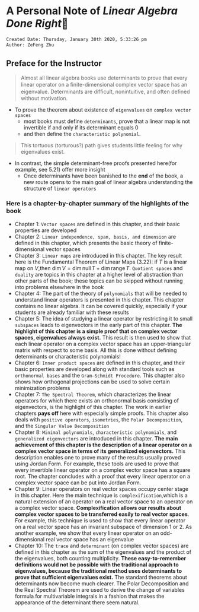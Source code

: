 # A Personal Note of *Linear Algebra Done Right*🌠

```txt
Created Date: Thursday, January 30th 2020, 5:33:26 pm
Author: ZeFeng Zhu
```

## Preface for the Instructor

> Almost all linear algebra books use determinants to prove that every linear operator on a ﬁnite-dimensional complex vector space has an eigenvalue. Determinants are difﬁcult, nonintuitive, and often deﬁned without motivation.

 * To prove the theorem about existence of `eigenvalues` on `complex vector spaces`
   * most books must define `determinants`, prove that a linear map is not invertible if and only if its determinant equals 0
   * and then define the `characteristic polynomial`.

> This tortuous (torturous?) path gives students little feeling for why eigenvalues exist.

* In contrast, the simple determinant-free proofs presented here(for example, see 5.21) offer more insight
  * Once determinants have been banished to the **end** of the book, a new route opens to the main goal of linear algebra understanding the structure of `linear operators`

### Here is a chapter-by-chapter summary of the highlights of the book

* Chapter 1: `Vector spaces` are defined in this chapter, and their basic properties are developed
* Chapter 2: `Linear independence, span, basis, and dimension` are defined in this chapter, which presents the basic theory of finite-dimensional vector spaces
* Chapter 3: `Linear maps` are introduced in this chapter. The key result here is the Fundamental Theorem of Linear Maps (3.22): if $T$ is a linear map on $V$,then $\dim V = \dim \text{null}\, T +  \dim \text{range}\, T$. `Quotient spaces` and `duality` are topics in this chapter at a higher level of abstraction than other parts of the book; these topics can be skipped without running into problems elsewhere in the book
* Chapter 4: The part of the theory of `polynomials` that will be needed to understand linear operators is presented in this chapter. This chapter contains no linear algebra. It can be covered quickly, especially if your students are already familiar with these results
* Chapter 5: The idea of studying a linear operator by restricting it to small `subspaces` leads to eigenvectors in the early part of this chapter. **The highlight of this chapter is a simple proof that on complex vector spaces, eigenvalues always exist.** This result is then used to show that each linear operator on a complex vector space has an upper-triangular matrix with respect to some basis. All this is done without defining determinants or characteristic polynomials!
* Chapter 6: `Inner product spaces` are defined in this chapter, and their basic properties are developed along with standard tools such as `orthonormal bases` and the `Gram–Schmidt Procedure`. This chapter also shows how orthogonal projections can be used to solve certain minimization problems
* Chapter 7: `The Spectral Theorem`, which characterizes the linear operators for which there exists an orthonormal basis consisting of eigenvectors, is the highlight of this chapter. The work in earlier chapters **pays off** here with especially simple proofs. This chapter also deals with `positive operators`, `isometries`, the `Polar Decomposition`, and the `Singular Value Decomposition`
* Chapter 8: `Minimal polynomials`, `characteristic polynomials`, and `generalized eigenvectors` are introduced in this chapter. **The main achievement of this chapter is the description of a linear operator on a complex vector space in terms of its generalized eigenvectors.** This description enables one to prove many of the results usually proved using Jordan Form. For example, these tools are used to prove that every invertible linear operator on a complex vector space has a square root. The chapter concludes with a proof that every linear operator on a complex vector space can be put into Jordan Form.
* Chapter 9: Linear operators on real vector spaces occupy center stage in this chapter. Here the main technique is `complexification`,which is a natural extension of an operator on a real vector space to an operator on a complex vector space. **Complexification allows our results about complex vector spaces to be transferred easily to real vector spaces**. For example, this technique is used to show that every linear operator on a real vector space has an invariant subspace of dimension 1 or 2. As another example, we show that every linear operator on an odd-dimensional real vector space has an eigenvalue
* Chapter 10: The `trace` and `determinant` (on complex vector spaces) are defined in this chapter as the sum of the eigenvalues and the product of the eigenvalues, both counting multiplicity. **These easy-to-remember definitions would not be possible with the traditional approach to eigenvalues, because the traditional method uses determinants to prove that sufficient eigenvalues exist.** The standard theorems about determinants now become much clearer. The Polar Decomposition and the Real Spectral Theorem are used to derive the change of variables formula for multivariable integrals in a fashion that makes the appearance of the determinant there seem natural.
